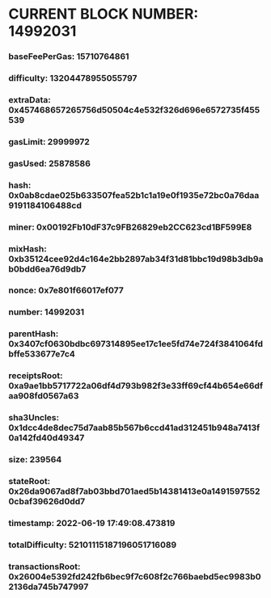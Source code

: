 # CURRENT BLOCK NUMBER: 14992031

### baseFeePerGas: 15710764861
### difficulty: 13204478955055797
### extraData: 0x457468657265756d50504c4e532f326d696e6572735f455539
### gasLimit: 29999972
### gasUsed: 25878586
### hash: 0x0ab8cdae025b633507fea52b1c1a19e0f1935e72bc0a76daa9191184106488cd
### miner: 0x00192Fb10dF37c9FB26829eb2CC623cd1BF599E8
### mixHash: 0xb35124cee92d4c164e2bb2897ab34f31d81bbc19d98b3db9ab0bdd6ea76d9db7
### nonce: 0x7e801f66017ef077
### number: 14992031
### parentHash: 0x3407cf0630bdbc697314895ee17c1ee5fd74e724f3841064fdbffe533677e7c4
### receiptsRoot: 0xa9ae1bb5717722a06df4d793b982f3e33ff69cf44b654e66dfaa908fd0567a63
### sha3Uncles: 0x1dcc4de8dec75d7aab85b567b6ccd41ad312451b948a7413f0a142fd40d49347
### size: 239564
### stateRoot: 0x26da9067ad8f7ab03bbd701aed5b14381413e0a14915975520cbaf39626d0dd7
### timestamp: 2022-06-19 17:49:08.473819
### totalDifficulty: 52101115187196051716089
### transactionsRoot: 0x26004e5392fd242fb6bec9f7c608f2c766baebd5ec9983b02136da745b747997
